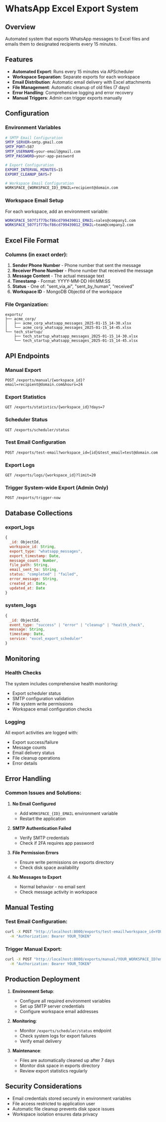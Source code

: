 # WhatsApp Excel Export System

## Overview
Automated system that exports WhatsApp messages to Excel files and emails them to designated recipients every 15 minutes.

## Features
- **Automated Export**: Runs every 15 minutes via APScheduler
- **Workspace Separation**: Separate exports for each workspace
- **Email Distribution**: Automatic email delivery with Excel attachments
- **File Management**: Automatic cleanup of old files (7 days)
- **Error Handling**: Comprehensive logging and error recovery
- **Manual Triggers**: Admin can trigger exports manually

## Configuration

### Environment Variables
```bash
# SMTP Email Configuration
SMTP_SERVER=smtp.gmail.com
SMTP_PORT=587
SMTP_USERNAME=your-email@gmail.com
SMTP_PASSWORD=your-app-password

# Export Configuration
EXPORT_INTERVAL_MINUTES=15
EXPORT_CLEANUP_DAYS=7

# Workspace Email Configuration
WORKSPACE_{WORKSPACE_ID}_EMAIL=recipient@domain.com
```

### Workspace Email Setup
For each workspace, add an environment variable:
```bash
WORKSPACE_507f1f77bcf86cd799439011_EMAIL=sales@company1.com
WORKSPACE_507f1f77bcf86cd799439012_EMAIL=team@company2.com
```

## Excel File Format

### Columns (in exact order):
1. **Sender Phone Number** - Phone number that sent the message
2. **Receiver Phone Number** - Phone number that received the message  
3. **Message Content** - The actual message text
4. **Timestamp** - Format: YYYY-MM-DD HH:MM:SS
5. **Status** - One of: "sent_via_ai", "sent_by_human", "received"
6. **Workspace ID** - MongoDB ObjectId of the workspace

### File Organization:
```
exports/
├── acme_corp/
│   ├── acme_corp_whatsapp_messages_2025-01-15_14-30.xlsx
│   └── acme_corp_whatsapp_messages_2025-01-15_14-45.xlsx
└── tech_startup/
    ├── tech_startup_whatsapp_messages_2025-01-15_14-30.xlsx
    └── tech_startup_whatsapp_messages_2025-01-15_14-45.xlsx
```

## API Endpoints

### Manual Export
```http
POST /exports/manual/{workspace_id}?email=recipient@domain.com&hours=24
```

### Export Statistics
```http
GET /exports/statistics/{workspace_id}?days=7
```

### Scheduler Status
```http
GET /exports/scheduler/status
```

### Test Email Configuration
```http
POST /exports/test-email?workspace_id={id}&test_email=test@domain.com
```

### Export Logs
```http
GET /exports/logs/{workspace_id}?limit=20
```

### Trigger System-wide Export (Admin Only)
```http
POST /exports/trigger-now
```

## Database Collections

### export_logs
```javascript
{
  _id: ObjectId,
  workspace_id: String,
  export_type: "whatsapp_messages",
  export_timestamp: Date,
  message_count: Number,
  file_path: String,
  email_sent_to: String,
  status: "completed" | "failed",
  error_message: String,
  created_at: Date,
  updated_at: Date
}
```

### system_logs
```javascript
{
  _id: ObjectId,
  event_type: "success" | "error" | "cleanup" | "health_check",
  message: String,
  timestamp: Date,
  service: "excel_export_scheduler"
}
```

## Monitoring

### Health Checks
The system includes comprehensive health monitoring:
- Export scheduler status
- SMTP configuration validation
- File system write permissions
- Workspace email configuration checks

### Logging
All export activities are logged with:
- Export success/failure
- Message counts
- Email delivery status
- File cleanup operations
- Error details

## Error Handling

### Common Issues and Solutions:

1. **No Email Configured**
   - Add `WORKSPACE_{ID}_EMAIL` environment variable
   - Restart the application

2. **SMTP Authentication Failed**
   - Verify SMTP credentials
   - Check if 2FA requires app password

3. **File Permission Errors**
   - Ensure write permissions on exports directory
   - Check disk space availability

4. **No Messages to Export**
   - Normal behavior - no email sent
   - Check message activity in workspace

## Manual Testing

### Test Email Configuration:
```bash
curl -X POST "http://localhost:8000/exports/test-email?workspace_id=YOUR_WORKSPACE_ID&test_email=test@domain.com" \
  -H "Authorization: Bearer YOUR_TOKEN"
```

### Trigger Manual Export:
```bash
curl -X POST "http://localhost:8000/exports/manual/YOUR_WORKSPACE_ID?email=recipient@domain.com&hours=24" \
  -H "Authorization: Bearer YOUR_TOKEN"
```

## Production Deployment

1. **Environment Setup**:
   - Configure all required environment variables
   - Set up SMTP server credentials
   - Configure workspace email addresses

2. **Monitoring**:
   - Monitor `/exports/scheduler/status` endpoint
   - Check system logs for export failures
   - Verify email delivery

3. **Maintenance**:
   - Files are automatically cleaned up after 7 days
   - Monitor disk space in exports directory
   - Review export statistics regularly

## Security Considerations

- Email credentials stored securely in environment variables
- File access restricted to application user
- Automatic file cleanup prevents disk space issues
- Workspace isolation ensures data privacy